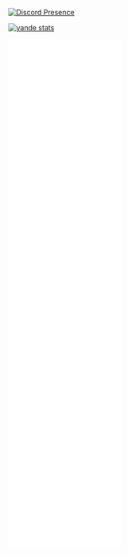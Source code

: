 [![Discord Presence](https://lanyard.cnrad.dev/api/713805665407205426?showDisplayName=true&idleMessage=Not%20doin%20crap)](https://discord.com/users/713805665407205426)

[![yande stats](https://github-readme-stats.vercel.app/api?username=theyande)](https://github.com/theyande/)

[![yande stats](https://raw.githubusercontent.com/TheYande/TheYande/main/github-metrics.svg)](https://github.com/theyande/)
